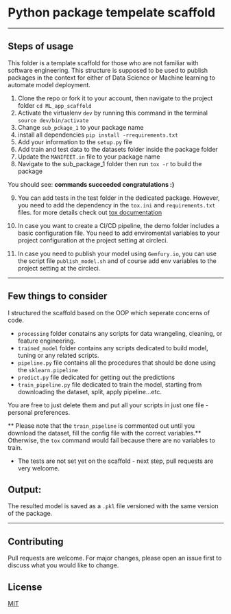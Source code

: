 # Python package tempelate scaffold
------

## Steps of usage

This folder is a template scaffold for those who are not familiar with software engineering. This structure is supposed to be used to publish packages in the context for either of Data Science or Machine learning to automate model deployment.
1. Clone the repo or fork it to your account, then navigate to the project folder `cd ML_app_scaffold`
2. Activate the virtualenv `dev` by running this command in the terminal `source dev/bin/activate`
3. Change `sub_pckage_1` to your package name
4. install all dependencies `pip install -rrequirements.txt`
5. Add your information to the `setup.py` file
6. Add train and test data to the datasets folder inside the package folder
7. Update the `MANIFEET.in` file to your package name
8. Navigate to the sub_package_1 folder then run `tox -r` to build the package

You should see:
 **commands succeeded congratulations :)**

9. You can add tests in the test folder in the dedicated package. However, you need to add the dependency in the `tox.ini` and `requirements.txt` files. for more details check out [tox documentation](https://tox.readthedocs.io/en/latest/examples.html)

10. In case you want to create a CI/CD pipeline, the demo folder includes a basic configuration file. You need to add enviromental variables to your project configuration at the project setting at circleci. 

11. In case you need to publish your model using `Gemfury.io`, you can use the script file `publish_model.sh` and of course add env variables to the project setting at the circleci. 
------

## Few things to consider

I structured the scaffold based on the OOP which seperate concerns of code. 
* `processing` folder conatains any scripts for data wrangeling, cleaning, or feature engineering. 
* `trained_model` folder contains any scripts dedicated to build model, tuning or any related scripts.
* `pipeline.py` file contains all the procedures that should be done using the `sklearn.pipeline` 
* `predict.py` file dedicated for getting out the predictions
* `train_pipeline.py` file dedicated to train the model, starting from downloading the dataset, split, apply pipeline...etc. 

You are free to just delete them and put all your scripts in just one file - personal preferences. 

** Please note that the `train_pipeline` is commented out until you download the dataset, fill the config file with the correct variables.** Otherwise, the `tox` command would fail because there are no variables to train. 

* The tests are not set yet on the scaffold - next step, pull requests are very welcome. 

## Output:

The resulted model is saved as a `.pkl` file versioned with the same version of the package. 


------
## Contributing
Pull requests are welcome. For major changes, please open an issue first to discuss what you would like to change.


## License
[MIT](https://choosealicense.com/licenses/mit/)